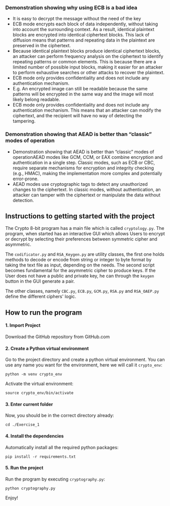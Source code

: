 ### Demonstration showing why using ECB is a bad idea

- It is easy to decrypt the message without the need of the key
- ECB mode encrypts each block of data independently, without taking into account the surrounding context. As a result, identical plaintext blocks are encrypted into identical ciphertext blocks. This lack of diffusion means that patterns and repeating data in the plaintext are preserved in the ciphertext.
- Because identical plaintext blocks produce identical ciphertext blocks, an attacker can perform frequency analysis on the ciphertext to identify repeating patterns or common elements. This is because there are a limited number of possible input blocks, making it easier for an attacker to perform exhaustive searches or other attacks to recover the plaintext.
- ECB mode only provides confidentiality and does not include any authentication mechanism.
- E.g. An encrypted image can still be readable because the same patterns will be encrypted in the same way and the image will most likely belong readable.
- ECB mode only provides confidentiality and does not include any authentication mechanism. This means that an attacker can modify the ciphertext, and the recipient will have no way of detecting the tampering.


### Demonstration showing that AEAD is better than “classic” modes of operation

- Demonstration showing that AEAD is better than “classic” modes of operationAEAD modes like GCM, CCM, or EAX combine encryption and authentication in a single step. Classic modes, such as ECB or CBC, require separate mechanisms for encryption and integrity checking (e.g., HMAC), making the implementation more complex and potentially error-prone.
- AEAD modes use cryptographic tags to detect any unauthorized changes to the ciphertext. In classic modes, without authentication, an attacker can tamper with the ciphertext or manipulate the data without detection.

## Instructions to getting started with the project

The Crypto 8-bit program has a main file which is called  ```cryptology.py```. The program, when started has an interactive GUI which allows Users to encrypt or decrypt by selecting their preferences between symmetric cipher and asymmetric.

The ```codificator.py``` and ```RSA_Keygen.py``` are utility classes, the first one holds methods to decode or encode from string or integer to byte format by taking the text file as input, depending on the needs. The second script becomes fundamental for the asymmetric cipher to produce keys. If the User does not have a public and private key, he can through the ```keygen``` button in the GUI generate a pair.

The other classes, namely ```CBC.py```, ```ECB.py```, ```GCM.py```, ```RSA.py``` and ```RSA_OAEP.py``` define the different ciphers' logic.

## How to run the program

#### 1. Import Project

Download the GitHub repository from GitHub.com

#### 2. Create a Python virtual environment

Go to the project directory and create a python virtual environment. You can use any name you want for the environment, here we will call it `crypto_env`:

`python -m venv crypto_env`

Activate the virtual environment:

`source crypto_env/bin/activate`

#### 3. Enter current folder

Now, you should be in the correct directory already:

`cd ./Exercise_1`

#### 4. Install the dependencies
Automatically install all the required python packages:

`pip install -r requirements.txt`

#### 5. Run the project
Run the program by executing `cryptography.py`:

`python cryptography.py`

Enjoy!





